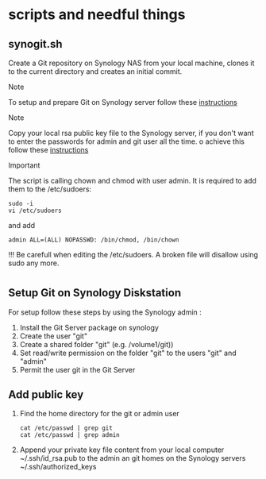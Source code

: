 # scripts and needful things

## synogit.sh
Create a Git repository on Synology NAS from your local machine, clones it to the current directory and creates an initial commit. 

> [!NOTE]
> To setup and prepare Git on Synology server follow these [instructions](#setup-git-on-synology-diskstation)

> [!NOTE]
> Copy your local rsa public key file to the Synology server, if you don't want to enter the passwords for admin and git user all the time.
> o achieve this follow these [instructions](#add-public-key)

> [!IMPORTANT]
> The script is calling chown and chmod with user admin. It is required to add them to the /etc/sudoers:
> ```
> sudo -i
> vi /etc/sudoers
> ```
> and add
> ```
> admin ALL=(ALL) NOPASSWD: /bin/chmod, /bin/chown
> ```
> !!! Be carefull when editing the /etc/sudoers. A broken file will disallow using sudo any more. 


#
## Setup Git on Synology Diskstation
For setup follow these steps by using the Synology admin :
1. Install the Git Server package on synology
2. Create the user "git"
3. Create a shared folder "git" (e.g. /volume1/git))
4. Set read/write permission on the folder "git" to the users "git" and "admin"
5. Permit the user git in the Git Server
 
## Add public key
1. Find the home directory for the git or admin user
   ```
   cat /etc/passwd | grep git
   cat /etc/passwd | grep admin
   ```
2. Append your private key file content from your local computer ~/.ssh/id_rsa.pub to the admin an git homes on the Synology servers ~/.ssh/authorized_keys
   
